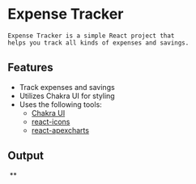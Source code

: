 # Expense Tracker

```
Expense Tracker is a simple React project that 
helps you track all kinds of expenses and savings.
```

## Features

- Track expenses and savings
- Utilizes Chakra UI for styling
- Uses the following tools:
  - [Chakra UI](https://chakra-ui.com/)
  - [react-icons](https://react-icons.github.io/react-icons/)
  - [react-apexcharts](https://apexcharts.com/docs/react-charts/)

## Output

![]()
**